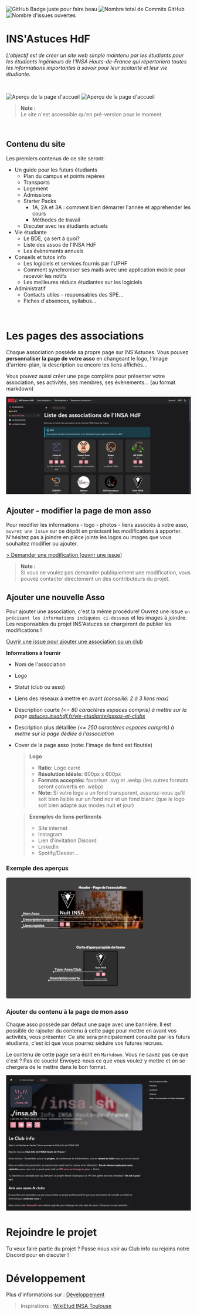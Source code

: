 ![GitHub Badge juste pour faire beau](https://img.shields.io/badge/INS'Astuces-HdF-pink?style=for-the-badge&logo=github&logoColor=white) 
![Nombre total de Commits GitHub](https://img.shields.io/github/commit-activity/t/billyTheSecond/INSAstuces?style=for-the-badge)
![Nombre d'issues ouvertes](https://img.shields.io/github/issues/billyTheSecond/INSAstuces?style=for-the-badge)

# INS'Astuces HdF 
_L'objectif est de créer un site web simple maintenu par les étudiants pour les étudiants ingénieurs de l'INSA Hauts-de-France qui répertoriera toutes les informations importantes à savoir pour leur scolarité et leur vie étudiante._

<br>

![Aperçu de la page d'accueil](readmefiles/presentation1.svg)
![Aperçu de la page d'accueil](readmefiles/presentation2.svg)


> **Note :**<br>
> Le site n'est accessible qu'en pré-version pour le moment.

<br>

## Contenu du site

Les premiers contenus de ce site seront:
- Un guide pour les futurs étudiants
    - Plan du campus et points repères
    - Transports
    - Logement
    - Admissions
    - Starter Packs
        - 1A, 2A et 3A : comment bien démarrer l'année et appréhender les cours
        - Méthodes de travail
    - Discuter avec les étudiants actuels
- Vie étudiante
    - Le BDE, ça sert à quoi?
    - Liste des assos de l'INSA HdF
    - Les évènements annuels
- Conseils et tutos info
    - Les logiciels et services fournis par l'UPHF
    - Comment synchroniser ses mails avec une application mobile pour recevoir les notifs
    - Les meilleures réducs étudiantes sur les logiciels
- Administratif
    - Contacts utiles - responsables des SPE...
    - Fiches d'absences, syllabus...



<br>

# Les pages des associations
Chaque association possède sa propre page sur INS'Astuces. Vous pouvez **personnaliser la page de votre asso** en changeant le logo, l'image d'arrière-plan, la description ou encore les liens affichés... 

Vous pouvez aussi créer une page complète pour présenter votre association, ses activités, ses membres, ses évènements... (au format markdown)

![Aperçu de la pages des associations et clubs](readmefiles/apercu-page-assos.png)


## Ajouter - modifier la page de mon asso

Pour modifier les informations - logo - photos - liens associés à votre asso, `ouvrez une issue` sur ce dépôt en précisant les modifications à apporter. N'hésitez pas à joindre en pièce jointe les logos ou images que vous souhaitez modifier ou ajouter.

[> Demander une modification [ouvrir une issue]](https://github.com/insa-sh/INSAstuces/issues/new)

> **Note :**<br>
> Si vous ne voulez pas demander publiquement une modification, vous pouvez contacter directement un des contributeurs du projet.

## Ajouter une nouvelle Asso
Pour ajouter une association, c'est la même procédure! Ouvrez une issue `en précisant les informations indiquées ci-dessous` et les images à joindre. Les responsables du projet INS'Astuces se chargeront de publier les modifications !

[Ouvrir une issue pour ajouter une association ou un club](https://github.com/insa-sh/INSAstuces/issues/new)


**Informations à fournir**
- Nom de l'association
- Logo
- Statut (club ou asso)
- Liens des réseaux à mettre en avant _(conseillé: 2 à 3 liens max)_
- Description courte _(<= 80 caractères espaces compris) à mettre sur la page [astuces.insahdf.fr/vie-etudiante/assos-et-clubs](https://astuces.insahdf.fr/vie-etudiante/assos-et-clubs)_
- Description plus détaillée _(<= 250 caractères espaces compris) à mettre sur la page dédiée à l'association_
- Cover de la page asso (note: l'image de fond est floutée)


    > **Logo**
    > - **Ratio:** Logo carré <br/>
    > - **Résolution idéale:** 600px x 600px<br/>
    > - **Formats acceptés:** favoriser .svg et .webp  (les autres formats seront convertis en .webp) <br/>
    > - **Note:** Si votre logo a un fond transparent, assurez-vous qu'il soit bien lisible sur un fond noir et un fond blanc (que le logo soit bien adapté aux modes nuit et jour)

    >  **Exemples de liens pertinents**
    >- Site internet
    >- Instagram
    >- Lien d'invitation Discord
    >- LinkedIn
    >- Spotify/Deezer...


### Exemple des aperçus
![Aperçu de la page des assos](INSAstuces/static/img/insastuces/demo/exemple_grand_apercu.png)


### Ajouter du contenu à la page de mon asso
Chaque asso possède par défaut une page avec une bannière. Il est possible de rajouter du contenu à cette page pour mettre en avant vos activités, vous présenter. Ce site sera principalement consulté par les futurs étudiants, c'est ici que vous pourrez séduire vos futures recrues.

Le contenu de cette page sera écrit en `Markdown`. Vous ne savez pas ce que c'est ? Pas de soucis! Envoyez-nous ce que vous voulez y mettre et on se chergera de le mettre dans le bon format.

![Aperçu de la page des assos](readmefiles/apercu-page-asso.png)

<!-- # Aperçus des pages -->

<!-- ![Aperçu de la page d'accueil](readmefiles/apercu-site.png) -->

<!-- ![Aperçu page plan campus](readmefiles/apercu-plan-campus.png) -->


# Rejoindre le projet
Tu veux faire partie du projet ? Passe nous voir au Club info ou rejoins notre Discord pour en discuter !


# Développement
Plus d'informations sur : [Développement](INSAstuces/README.md)


> Inspirations : [WikiEtud INSA Toulouse](https://wiki.etud.insa-toulouse.fr/)